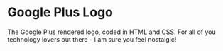 # Google Plus Logo

The Google Plus rendered logo, coded in HTML and CSS. For all of you technology lovers out there - I am sure you feel nostalgic!
